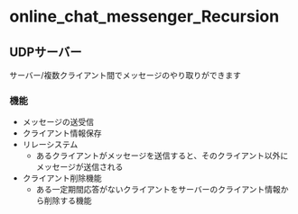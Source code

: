 # online_chat_messenger_Recursion

## UDPサーバー
サーバー/複数クライアント間でメッセージのやり取りができます

### 機能
- メッセージの送受信
- クライアント情報保存
- リレーシステム
    - あるクライアントがメッセージを送信すると、そのクライアント以外にメッセージが送信される
- クライアント削除機能
    - ある一定期間応答がないクライアントをサーバーのクライアント情報から削除する機能